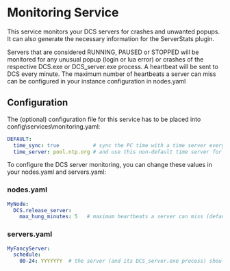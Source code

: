 # Monitoring Service
This service monitors your DCS servers for crashes and unwanted popups. It can also generate the necessary information
for the ServerStats plugin.

Servers that are considered RUNNING, PAUSED or STOPPED will be monitored for any unusual popup (login or lua error) or
crashes of the respective DCS.exe or DCS_server.exe process. A heartbeat will be sent to DCS every minute. The maximum
number of heartbeats a server can miss can be configured in your instance configuration in nodes.yaml

## Configuration
The (optional) configuration file for this service has to be placed into config\services\monitoring.yaml:
```yaml
DEFAULT:
  time_sync: true           # sync the PC time with a time server every 12 hrs, default: false
  time_server: pool.ntp.org # and use this non-default time server for it, default: Windows default
```

To configure the DCS server monitoring, you can change these values in your nodes.yaml and servers.yaml:

### nodes.yaml
```yaml
MyNode:
  DCS.release_server:
    max_hung_minutes: 5   # maximum heartbeats a server can miss (default: 3)
```

### servers.yaml
```yaml
MyFancyServer:
  schedule:
    00-24: YYYYYYY  # the server (and its DCS_server.exe process) should run 24x7
```
